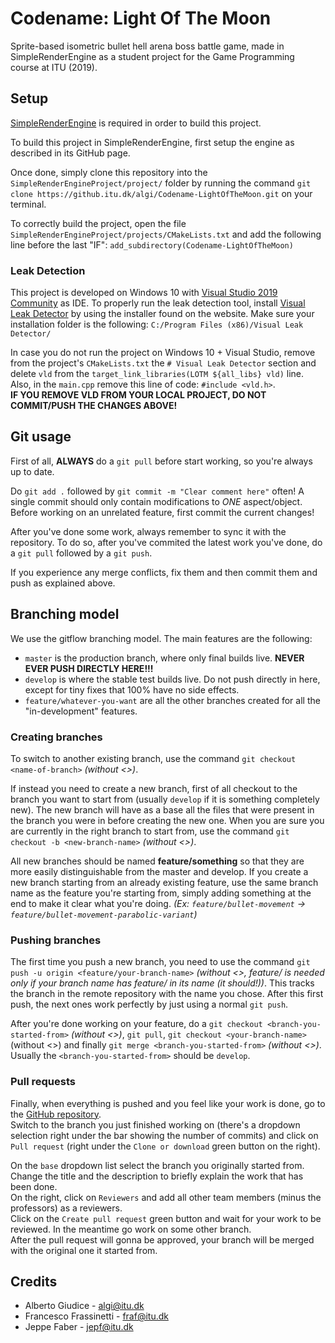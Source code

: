 # Codename: Light Of The Moon
Sprite-based isometric bullet hell arena boss battle game, made in SimpleRenderEngine as a student project for the Game Programming course at ITU (2019).

## Setup
[SimpleRenderEngine](https://github.com/mortennobel/SimpleRenderEngineProject) is required in order to build this project.  

To build this project in SimpleRenderEngine, first setup the engine as described in its GitHub page.  

Once done, simply clone this repository into the `SimpleRenderEngineProject/project/` folder by running the command `git clone https://github.itu.dk/algi/Codename-LightOfTheMoon.git` on your terminal.  

To correctly build the project, open the file `SimpleRenderEngineProject/projects/CMakeLists.txt` and add the following line before the last "IF": `add_subdirectory(Codename-LightOfTheMoon)`  

### Leak Detection

This project is developed on Windows 10 with [Visual Studio 2019 Community](https://visualstudio.microsoft.com/it/downloads/) as IDE. To properly run the leak detection tool, install [Visual Leak Detector](https://kinddragon.github.io/vld/) by using the installer found on the website. Make sure your installation folder is the following: `C:/Program Files (x86)/Visual Leak Detector/`  

In case you do not run the project on Windows 10 + Visual Studio, remove from the project's `CMakeLists.txt` the `# Visual Leak Detector` section and delete `vld` from the `target_link_libraries(LOTM ${all_libs} vld)` line.  
Also, in the `main.cpp` remove this line of code: `#include <vld.h>`.  
**IF YOU REMOVE VLD FROM YOUR LOCAL PROJECT, DO NOT COMMIT/PUSH THE CHANGES ABOVE!**

## Git usage
First of all, **ALWAYS** do a `git pull` before start working, so you're always up to date.  

Do `git add .` followed by `git commit -m "Clear comment here"` often! A single commit should only contain modifications to *ONE* aspect/object. Before working on an unrelated feature, first commit the current changes!  

After you've done some work, always remember to sync it with the repository. To do so, after you've commited the latest work you've done, do a `git pull` followed by a `git push`.  

If you experience any merge conflicts, fix them and then commit them and push as explained above.

## Branching model
We use the gitflow branching model. The main features are the following:  
* `master` is the production branch, where only final builds live. **NEVER EVER PUSH DIRECTLY HERE!!!**
* `develop` is where the stable test builds live. Do not push directly in here, except for tiny fixes that 100% have no side effects.
* `feature/whatever-you-want` are all the other branches created for all the "in-development" features.

### Creating branches

To switch to another existing branch, use the command `git checkout <name-of-branch>` *(without <>)*.  

If instead you need to create a new branch, first of all checkout to the branch you want to start from (usually `develop` if it is something completely new). The new branch will have as a base all the files that were present in the branch you were in before creating the new one. When you are sure you are currently in the right branch to start from, use the command `git checkout -b <new-branch-name>` *(without <>)*.  

All new branches should be named **feature/something** so that they are more easily distinguishable from the master and develop. If you create a new branch starting from an already existing feature, use the same branch name as the feature you're starting from, simply adding something at the end to make it clear what you're doing. *(Ex: `feature/bullet-movement` -> `feature/bullet-movement-parabolic-variant`)*  

### Pushing branches

The first time you push a new branch, you need to use the command `git push -u origin <feature/your-branch-name>` *(without <>, feature/ is needed only if your branch name has feature/ in its name (it should!))*. This tracks the branch in the remote repository with the name you chose. After this first push, the next ones work perfectly by just using a normal `git push`.  

After you're done working on your feature, do a `git checkout <branch-you-started-from>` *(without <>)*, `git pull`, `git checkout <your-branch-name>` (without <>) and finally `git merge <branch-you-started-from>` *(without <>)*. Usually the `<branch-you-started-from>` should be `develop`.  

### Pull requests

Finally, when everything is pushed and you feel like your work is done, go to the [GitHub repository](https://github.itu.dk/algi/Codename-LightOfTheMoon.git).  
Switch to the branch you just finished working on (there's a dropdown selection right under the bar showing the number of commits) and click on `Pull request` (right under the `Clone or download` green button on the right).  

On the `base` dropdown list select the branch you originally started from.  
Change the title and the description to briefly explain the work that has been done.  
On the right, click on `Reviewers` and add all other team members (minus the professors) as a reviewers.  
Click on the `Create pull request` green button and wait for your work to be reviewed. In the meantime go work on some other branch.  
After the pull request will gonna be approved, your branch will be merged with the original one it started from.

## Credits
* Alberto Giudice - [algi@itu.dk](algi@itu.dk)
* Francesco Frassinetti - [fraf@itu.dk](fraf@itu.dk)
* Jeppe Faber - [jepf@itu.dk](mailto:jepf@itu.dk)